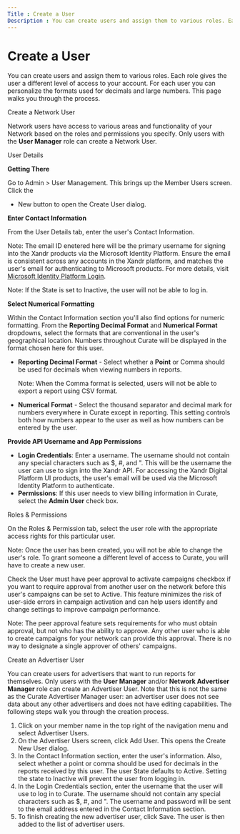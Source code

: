 ```yaml
---
Title : Create a User
Description : You can create users and assign them to various roles. Each role gives
---
```



# Create a User



You can create users and assign them to various roles. Each role gives
the user a different level of access to your account. For each user you
can personalize the formats used for decimals and large numbers. This
page walks you through the process.

Create a Network User

Network users have access to various areas and
functionality of your Network based on the roles
and permissions you specify. Only users with the **User Manager** role
can create a Network User.

User Details

**Getting There**

Go to
Admin \>
 User Management.
This brings up the
Member Users screen. Click the
+ New button to open the
Create User dialog.

**Enter Contact Information**

From the User Details tab, enter the
user's Contact Information.

<div id="ID-00000577__p-e02a8b7a-9a7c-4e8d-b42d-ea004893cc4b" >



Note: The email ID enetered here will
be the primary username for signing into the Xandr products via the
Microsoft Identity Platform. Ensure the email is consistent across any
accounts in the Xandr platform, and matches the user's email for
authenticating to Microsoft products. For more details, visit
<a href="microsoft-identity-platform-login.html" class="xref"
title="This document outlines an overview of authenticating users for Xandr Advertising Products using Microsoft Identity Platform.">Microsoft
Identity Platform Login</a>.







Note: If the State is set to Inactive,
the user will not be able to log in.



**Select Numerical Formatting**

Within the Contact Information section
you'll also find options for numeric formatting. From the **Reporting
Decimal Format** and **Numerical Format** dropdowns, select the formats
that are conventional in the user's geographical location. Numbers
throughout Curate will be displayed in the
format chosen here for this user.

- **Reporting Decimal Format** - Select whether a **Point** or
  Comma should be used for decimals
  when viewing numbers in reports.
  

  Note: When the Comma format is
  selected, users will not be able to export a report using CSV format.

  
- **Numerical Format** - Select the thousand separator and decimal mark
  for numbers everywhere in Curate except in
  reporting. This setting controls both how numbers appear to the user
  as well as how numbers can be entered by the user.

**Provide API Username and App Permissions**

- **Login Credentials**: Enter a username. The username should not
  contain any special characters such as $, \#, and ". This will be the
  username the user can use to sign into the Xandr API. For accessing
  the Xandr Digital Platform UI products, the user's email will be used
  via the Microsoft Identity Platform to authenticate.
- **Permissions**: If this user needs to view billing information in
  Curate, select the **Admin User** check box.

Roles & Permissions

On the Roles & Permission tab, select
the user role with the appropriate access rights for this particular
user.



Note: Once the user has been created,
you will not be able to change the user's role. To grant someone a
different level of access to Curate, you will
have to create a new user.



Check the User must have peer approval to
activate campaigns checkbox if you want to require approval from
another user on the network before this user's campaigns can be set to
Active. This feature minimizes the risk of user-side errors in campaign
activation and can help users identify and change settings to improve
campaign performance.



Note: The peer approval feature sets
requirements for who must obtain approval, but not who has the ability
to approve. Any other user who is able to create campaigns for your
network can provide this approval. There is no way to designate a single
approver of others' campaigns.



Create an Advertiser User

You can create users for advertisers that want to run reports for
themselves. Only users with the **User Manager** and/or **Network
Advertiser Manager** role can create an Advertiser User. Note that this
is not the same as the Curate Advertiser Manager
user: an advertiser user does not see data about any other advertisers
and does not have editing capabilities. The following steps walk you
through the creation process.

1.  Click on your member name in the top right of the navigation menu
    and select Advertiser Users.
2.  On the Advertiser Users screen, click Add
    User. This opens the Create
    New User dialog.
3.  In the Contact Information
    section, enter the user's information. Also, select whether a point
    or comma should be used for decimals in the reports received by this
    user. The user State defaults to
    Active. Setting the state to
    Inactive will prevent the user
    from logging in.
4.  In the Login Credentials section,
    enter the username that the user will use to log in to
    Curate. The username should not contain any
    special characters such as $, \#, and ". The username and password
    will be sent to the email address entered in the
    Contact Information section.
5.  To finish creating the new advertiser user, click
    Save. The user is then added to
    the list of advertiser users.




